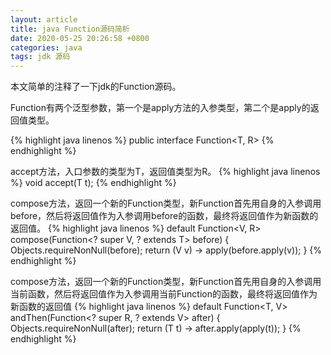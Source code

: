 ```yaml
---
layout: article
title: java Function源码简析
date: 2020-05-25 20:26:58 +0800
categories: java
tags: jdk 源码
---
```

本文简单的注释了一下jdk的Function源码。

Function有两个泛型参数，第一个是apply方法的入参类型，第二个是apply的返回值类型。

{% highlight java linenos %}
public interface Function<T, R>
{% endhighlight %}

accept方法，入口参数的类型为T，返回值类型为R。
{% highlight java linenos %}
    void accept(T t);
{% endhighlight %}

compose方法，返回一个新的Function类型，新Function首先用自身的入参调用before，然后将返回值作为入参调用before的函数，最终将返回值作为新函数的返回值。
{% highlight java linenos %}
default <V> Function<V, R> compose(Function<? super V, ? extends T> before) {
    Objects.requireNonNull(before);
    return (V v) -> apply(before.apply(v));
}
{% endhighlight %}


compose方法，返回一个新的Function类型，新Function首先用自身的入参调用当前函数，然后将返回值作为入参调用当前Function的函数，最终将返回值作为新函数的返回值
{% highlight java linenos %}
default <V> Function<T, V> andThen(Function<? super R, ? extends V> after) {
    Objects.requireNonNull(after);
    return (T t) -> after.apply(apply(t));
}
{% endhighlight %}